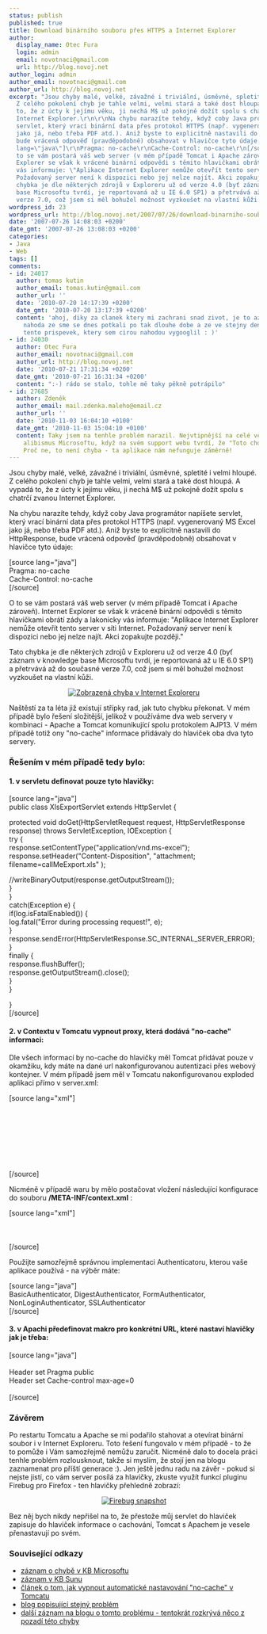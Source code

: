 ```yaml
---
status: publish
published: true
title: Download binárního souboru přes HTTPS a Internet Explorer
author:
  display_name: Otec Fura
  login: admin
  email: novotnaci@gmail.com
  url: http://blog.novoj.net
author_login: admin
author_email: novotnaci@gmail.com
author_url: http://blog.novoj.net
excerpt: "Jsou chyby malé, velké, závažné i triviální, úsměvné, spletité i velmi hloupé.
  Z celého pokolení chyb je tahle velmi, velmi stará a také dost hloupá. A vypadá
  to, že z úcty k jejímu věku, ji nechá M$ už pokojně dožít spolu s chatrčí zvanou
  Internet Explorer.\r\n\r\nNa chybu narazíte tehdy, když coby Java programátor napíšete
  servlet, který vrací binární data přes protokol HTTPS (např. vygenerovaný MS Excel
  jako já, nebo třeba PDF atd.). Aniž byste to explicitně nastavili do HttpResponse,
  bude vrácená odpověď (pravděpodobně) obsahovat v hlavičce tyto údaje:\r\n\r\n[source
  lang=\"java\"]\r\nPragma: no-cache\r\nCache-Control: no-cache\r\n[/source]\r\n\r\nO
  to se vám postará váš web server (v mém případě Tomcat i Apache zároveň). Internet
  Explorer se však k vrácené binární odpovědi s těmito hlavičkami obrátí zády a lakonicky
  vás informuje: \"Aplikace Internet Explorer nemůže otevřít tento server v síti Internet.
  Požadovaný server není k dispozici nebo jej nelze najít. Akci zopakujte později.\"\r\n\r\nTato
  chybka je dle některých zdrojů v Exploreru už od verze 4.0 (byť záznam v knowledge
  base Microsoftu tvrdí, je reportovaná až u IE 6.0 SP1) a přetrvává až do současné
  verze 7.0, což jsem si měl bohužel možnost vyzkoušet na vlastní kůži.\r\n\r\n"
wordpress_id: 23
wordpress_url: http://blog.novoj.net/2007/07/26/download-binarniho-souboru-pres-https-a-internet-explorer/
date: '2007-07-26 14:08:03 +0200'
date_gmt: '2007-07-26 13:08:03 +0200'
categories:
- Java
- Web
tags: []
comments:
- id: 24017
  author: tomas kutin
  author_email: tomas.kutin@gmail.com
  author_url: ''
  date: '2010-07-20 14:17:39 +0200'
  date_gmt: '2010-07-20 13:17:39 +0200'
  content: 'ahoj, diky za clanek ktery mi zachrani snad zivot, je to az neuveritelna
    nahoda ze sme se dnes potkali po tak dlouhe dobe a ze ve stejny den budu potrebovat
    tento prispevek, ktery sem cirou nahodou vygooglil : )'
- id: 24030
  author: Otec Fura
  author_email: novotnaci@gmail.com
  author_url: http://blog.novoj.net
  date: '2010-07-21 17:31:34 +0200'
  date_gmt: '2010-07-21 16:31:34 +0200'
  content: ":-) rádo se stalo, tohle mě taky pěkně potrápilo"
- id: 27685
  author: Zdeněk
  author_email: mail.zdenka.maleho@email.cz
  author_url: ''
  date: '2010-11-03 16:04:10 +0100'
  date_gmt: '2010-11-03 15:04:10 +0100'
  content: Taky jsem na tenhle problém narazil. Nejvtipnější na celé věci je neuvěřitelný
    alibismus Microsoftu, když na svém support webu tvrdí, že "Toto chování je záměrné."
    Proč ne, to není chyba - ta aplikace nám nefunguje záměrně!
---
```

<p>Jsou chyby malé, velké, závažné i triviální, úsměvné, spletité i velmi hloupé. Z celého pokolení chyb je tahle velmi, velmi stará a také dost hloupá. A vypadá to, že z úcty k jejímu věku, ji nechá M$ už pokojně dožít spolu s chatrčí zvanou Internet Explorer.</p>
<p>Na chybu narazíte tehdy, když coby Java programátor napíšete servlet, který vrací binární data přes protokol HTTPS (např. vygenerovaný MS Excel jako já, nebo třeba PDF atd.). Aniž byste to explicitně nastavili do HttpResponse, bude vrácená odpověď (pravděpodobně) obsahovat v hlavičce tyto údaje:</p>
<p>[source lang="java"]<br />
Pragma: no-cache<br />
Cache-Control: no-cache<br />
[/source]</p>
<p>O to se vám postará váš web server (v mém případě Tomcat i Apache zároveň). Internet Explorer se však k vrácené binární odpovědi s těmito hlavičkami obrátí zády a lakonicky vás informuje: "Aplikace Internet Explorer nemůže otevřít tento server v síti Internet. Požadovaný server není k dispozici nebo jej nelze najít. Akci zopakujte později."</p>
<p>Tato chybka je dle některých zdrojů v Exploreru už od verze 4.0 (byť záznam v knowledge base Microsoftu tvrdí, je reportovaná až u IE 6.0 SP1) a přetrvává až do současné verze 7.0, což jsem si měl bohužel možnost vyzkoušet na vlastní kůži.</p>
<p><a id="more"></a><a id="more-23"></a></p>
<p style="text-align: center"><a href="http://blog.novoj.net/binary//2007/07/downloadhttpsie.png" title="Zobrazená chyba v Internet Exploreru"><img src="http://blog.novoj.net/binary//2007/07/downloadhttpsie.thumbnail.png" alt="Zobrazená chyba v Internet Exploreru" /></a></p>
<p>Naštěstí za ta léta již existují střípky rad, jak tuto chybku překonat. V mém případě bylo řešení složitější, jelikož v používáme dva web servery v kombinaci - Apache a Tomcat komunikující spolu protokolem AJP13. V mém případě totiž ony "no-cache" informace přidávaly do hlaviček oba dva tyto servery.</p>
<h3>Řešením v mém případě tedy bylo:</h3>
<h4>1. v servletu definovat pouze tyto hlavičky:</h4>
<p>[source lang="java"]<br />
public class XlsExportServlet extends HttpServlet {</p>
<p>	protected void doGet(HttpServletRequest request, HttpServletResponse response) throws ServletException, IOException {<br />
		try {<br />
			response.setContentType("application/vnd.ms-excel");<br />
			response.setHeader("Content-Disposition", "attachment; filename=callMeExport.xls" );						</p>
<p>			//writeBinaryOutput(response.getOutputStream());<br />
			}<br />
		}<br />
		catch(Exception e) {<br />
			if(log.isFatalEnabled()) {<br />
				log.fatal("Error during processing request!", e);<br />
			}<br />
			response.sendError(HttpServletResponse.SC_INTERNAL_SERVER_ERROR);<br />
		}<br />
		finally {<br />
			response.flushBuffer();<br />
			response.getOutputStream().close();<br />
		}<br />
	}</p>
<p>}<br />
[/source]</p>
<h4>2. v Contextu v Tomcatu vypnout proxy, která dodává "no-cache" informaci:</h4>
<p>Dle všech informací by no-cache do hlavičky měl Tomcat přidávat pouze v okamžiku, kdy máte na dané url nakonfigurovanou autentizaci přes webový kontejner. V mém případě jsem měl v Tomcatu nakonfigurovanou exploded aplikaci přímo v server.xml:</p>
<p>[source lang="xml"]<br />
<Host name="www.nesmysl.cz" appBase="/www/test-secure/" unpackWARs="false"><br />
	<Valve className="org.apache.catalina.valves.AccessLogValve" directory="logs" prefix="www_access_log." suffix=".txt" pattern="common"/><br />
	<Context path="/srv/www" docBase="_deploy/webapp"><br />
		<Valve className="org.apache.catalina.authenticator.BasicAuthenticator"  disableProxyCaching="false" /><br />
		<Realm className="org.apache.catalina.realm.MemoryRealm" pathname="/www/test-secure/etc/tomcat-users.xml"/><br />
	</Context><br />
	<Context path="/srv/manager" privileged="true" docBase="/usr/local/tomcat/server/webapps/manager"/><br />
</Host><br />
[/source]</p>
<p>Nicméně v případě waru by mělo postačovat vložení následující konfigurace do souboru <strong>/META-INF/context.xml</strong> :</p>
<p>[source lang="xml"]<br />
<Context><br />
	<Valve className="org.apache.catalina.authenticator.BasicAuthenticator"  disableProxyCaching="false" /><br />
</Context><br />
[/source]</p>
<p>Použijte samozřejmě správnou implementaci Authenticatoru, kterou vaše aplikace používá - na výběr máte:</p>
<p>[source lang="java"]<br />
BasicAuthenticator, DigestAuthenticator, FormAuthenticator, NonLoginAuthenticator, SSLAuthenticator<br />
[/source]</p>
<h4>3. v Apachi předefinovat makro pro konkrétní URL, které nastaví hlavičky jak je třeba:</h4>
<p>[source lang="java"]<br />
<Location /srv/www/adm/xlsExport><br />
     Header set Pragma public<br />
     Header set Cache-control max-age=0<br />
</Location><br />
[/source]</p>
<h3>Závěrem</h3>
<p>Po restartu Tomcatu a Apache se mi podařilo stahovat a otevírat binární soubor i v Internet Exploreru. Toto řešení fungovalo v mém případě - to že to pomůže i Vám samozřejmě nemůžu zaručit. Nicméně dalo to docela práci tenhle problém rozlousknout, takže si myslím, že stojí jen na blogu zaznamenat pro příští generace :). Jen ještě jednu radu na závěr - pokud si nejste jistí, co vám server posílá za hlavičky, zkuste využít funkcí pluginu Firebug pro Firefox - ten hlavičky přehledně zobrazí:</p>
<p align="center"><a href='http://blog.novoj.net/binary//2007/07/firebug.png' title='Firebug snapshot'><img src='http://blog.novoj.net/binary//2007/07/firebug.thumbnail.png' alt='Firebug snapshot' /></a></p>
<p>Bez něj bych nikdy nepřišel na to, že přestože můj servlet do hlaviček zapisuje do hlaviček informace o cachování, Tomcat s Apachem je vesele přenastavují po svém.</p>
<h3>Související odkazy</h3>
<ul>
<li><a href="http://support.microsoft.com/default.aspx?scid=kb;en-us;812935&Product=ie600" target="_new">záznam o chybě v KB Microsoftu</a></li>
<li><a href="http://forum.java.sun.com/thread.jspa?forumID=45&threadID=233446" target="_new">záznam v KB Sunu</a></li>
<li><a href="http://www.symphonious.net/2007/06/19/caching-in-tomcat/" target="_new">článek o tom, jak vypnout automatické nastavování "no-cache" v Tomcatu</a></li>
<li><a href="http://vanrees.org/weblog/archive/2007/02/22/ie-https-download-problem" target="_new">blog popisující stejný problém</a></li>
<li><a href="http://downside.ch/blog/?p=26" target="_new">další záznam na blogu o tomto problému - tentokrát rozkrývá něco z pozadí této chyby</a></li>
</ul>
